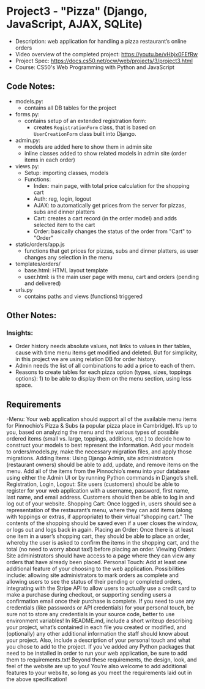 # Project3 - "Pizza" (Django, JavaScript, AJAX, SQLite)
- Description: web application for handling a pizza restaurant’s online orders
- Video overview of the completed project: https://youtu.be/vHbjx0FEfRw 
- Project Spec: https://docs.cs50.net/ocw/web/projects/3/project3.html
- Course: CS50's Web Programming with Python and JavaScript


## Code Notes:

- models.py: 
    - contains all DB tables for the project
- forms.py:
    - contains setup of an extended registration form: 
        - creates `RegistrationForm` class, that is based on `UserCreationForm` class built into Django.
- admin.py:
    - models are added here to show them in admin site
    - inline classes added to show related models in admin site (order items in each order)
- views.py:
    - Setup: importing classes, models
    - Functions:
        - Index: main page, with total price calculation for the shopping cart
        - Auth: reg, login, logout
        - AJAX: to automatically get prices from the server for pizzas, subs and dinner platters
        - Cart: creates a cart record (in the order model) and adds selected item to the cart
        - Order: basically changes the status of the order from "Cart" to "Order" 
- static/orders/app.js
    - functions that get prices for pizzas, subs and dinner platters, as user changes any selection in the menu
- templates/orders/
    - base.html: HTML layout template
    - user.html: is the main user page with menu, cart and orders (pending and delivered)
- urls.py
    - contains paths and views (functions) triggered

## Other Notes:

### Insights:
- Order history needs absolute values, not links to values in ther tables, cause with time menu items get modified and deleted. But for simplicity, in this project we are using relation DB for order history. 
- Admin needs the list of all combinations to add a price to each of them.
- Reasons to create tables for each pizza option (types, sizes, toppings options): 1) to be able to display them on the menu section, using less space.

## Requirements

-Menu: Your web application should support all of the available menu items for Pinnochio’s Pizza & Subs (a popular pizza place in Cambridge). It’s up to you, based on analyzing the menu and the various types of possible ordered items (small vs. large, toppings, additions, etc.) to decide how to construct your models to best represent the information. Add your models to orders/models.py, make the necessary migration files, and apply those migrations.
Adding Items: Using Django Admin, site administrators (restaurant owners) should be able to add, update, and remove items on the menu. Add all of the items from the Pinnochio’s menu into your database using either the Admin UI or by running Python commands in Django’s shell.
Registration, Login, Logout: Site users (customers) should be able to register for your web application with a username, password, first name, last name, and email address. Customers should then be able to log in and log out of your website.
Shopping Cart: Once logged in, users should see a representation of the restaurant’s menu, where they can add items (along with toppings or extras, if appropriate) to their virtual “shopping cart.” The contents of the shopping should be saved even if a user closes the window, or logs out and logs back in again.
Placing an Order: Once there is at least one item in a user’s shopping cart, they should be able to place an order, whereby the user is asked to confirm the items in the shopping cart, and the total (no need to worry about tax!) before placing an order.
Viewing Orders: Site administrators should have access to a page where they can view any orders that have already been placed.
Personal Touch: Add at least one additional feature of your choosing to the web application. Possibilities include: allowing site administrators to mark orders as complete and allowing users to see the status of their pending or completed orders, integrating with the Stripe API to allow users to actually use a credit card to make a purchase during checkout, or supporting sending users a confirmation email once their purchase is complete. If you need to use any credentials (like passwords or API credentials) for your personal touch, be sure not to store any credentials in your source code, better to use environment variables!
In README.md, include a short writeup describing your project, what’s contained in each file you created or modified, and (optionally) any other additional information the staff should know about your project. Also, include a description of your personal touch and what you chose to add to the project.
If you’ve added any Python packages that need to be installed in order to run your web application, be sure to add them to requirements.txt!
Beyond these requirements, the design, look, and feel of the website are up to you! You’re also welcome to add additional features to your website, so long as you meet the requirements laid out in the above specification!
